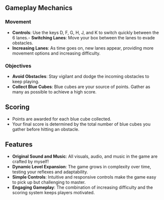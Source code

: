 ## Gameplay Mechanics

### Movement
- **Controls**: Use the keys D, F, G, H, J, and K to switch quickly between the 6 lanes.- **Switching Lanes**: Move your box between the lanes to evade obstacles.
- **Increasing Lanes**: As time goes on, new lanes appear, providing more movement options and increasing difficulty.

### Objectives
- **Avoid Obstacles**: Stay vigilant and dodge the incoming obstacles to keep playing.
- **Collect Blue Cubes**: Blue cubes are your source of points. Gather as many as possible to achieve a high score.

## Scoring
- Points are awarded for each blue cube collected.
- Your final score is determined by the total number of blue cubes you gather before hitting an obstacle.

## Features
- **Original Sound and Music**: All visuals, audio, and music in the game are crafted by myself!
- **Dynamic Level Expansion**: The game grows in complexity over time, testing your reflexes and adaptability.
- **Simple Controls**: Intuitive and responsive controls make the game easy to pick up but challenging to master.
- **Engaging Gameplay**: The combination of increasing difficulty and the scoring system keeps players motivated.
